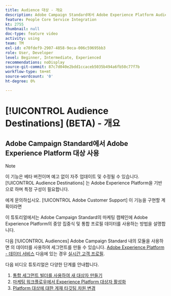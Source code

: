 ```yaml
---
title: Audience 대상 - 개요
description: Adobe Campaign Standard에서 Adobe Experience Platform Audiences를 사용하는 방법 알아보기
feature: People Core Service Integration
kt: 2755
thumbnail: null
doc-type: feature video
activity: using
team: TM
exl-id: e70fdef9-2907-4858-9eca-006c59695bb3
role: User, Developer
level: Beginner, Intermediate, Experienced
recommendations: noDisplay
source-git-commit: 87c7d040e2bdd1ccaceb5035b494a6fb50c77f7b
workflow-type: tm+mt
source-wordcount: '0'
ht-degree: 0%

---
```


# [!UICONTROL Audience Destinations] (BETA) - 개요

## Adobe Campaign Standard에서 Adobe Experience Platform 대상 사용

>[!NOTE]
>
>이 기능은 베타 버전이며 예고 없이 자주 업데이트 및 수정될 수 있습니다. [!UICONTROL Audience Destinations] 는 Adobe Experience Platform을 기반으로 하며 특정 구성이 필요합니다.
>
>에게 문의하십시오. [!UICONTROL Adobe Customer Support] 이 기능을 구현할 계획이라면

이 튜토리얼에서는 Adobe Campaign Standard의 마케팅 캠페인에 Adobe Experience Platform의 중앙 집중식 및 통합 프로필 데이터를 사용하는 방법을 설명합니다.

다음 [!UICONTROL Audiences] Adobe Campaign Standard 내의 모듈을 사용하면 의 데이터를 사용하여 세그먼트를 만들 수 있습니다. [Adobe Experience Platform - 데이터 서비스](https://www.adobe.io/apis/experienceplatform/home/services.html) 다음에 있는 경우 [실시간 고객 프로필](https://experienceleague.adobe.com/docs/platform-learn/tutorials/profiles/understanding-the-real-time-customer-profile.html?lang=en).

다음 비디오 튜토리얼은 다양한 단계를 안내합니다.

1. [통합 세그먼트 빌더를 사용하여 새 대상자 만들기](/help/profiles-and-audiences/audience-destinations/creating-audiences-using-segment-builder.md)
2. [마케팅 워크플로우에서 Experience Platform 대상자 활성화](/help/profiles-and-audiences/audience-destinations/activating-aep-audiences.md)
3. [Platform 대상에 대한 게재 타깃팅 차원 변경](/help/profiles-and-audiences/audience-destinations/changing-targeting-dimension.md)
